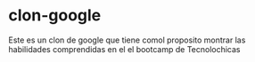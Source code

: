 # clon-google
<p> Este es un clon de google que tiene comol proposito montrar las habilidades comprendidas en el el bootcamp de Tecnolochicas</p>
